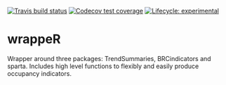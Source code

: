 <!-- badges: start -->
[![Travis build status](https://travis-ci.org/BiologicalRecordsCentre/wrappeR.svg?branch=main)](https://travis-ci.com/BiologicalRecordsCentre/wrappeR)
[![Codecov test coverage](https://codecov.io/gh/BiologicalRecordsCentre/wrappeR/branch/main/graph/badge.svg)](https://codecov.io/gh/BiologicalRecordsCentre/wrappeR?branch=main)
[![Lifecycle: experimental](https://img.shields.io/badge/lifecycle-experimental-orange.svg)](https://www.tidyverse.org/lifecycle/#experimental)
<!-- badges: end -->

# wrappeR
Wrapper around three packages: TrendSummaries, BRCindicators and sparta. Includes high level functions to flexibly and easily produce occupancy indicators.
